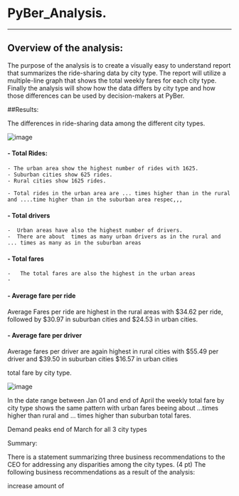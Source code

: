 # PyBer_Analysis.
___
## Overview of the analysis:

The purpose of the analysis is to create a visually easy to understand report that summarizes the ride-sharing data by city type. 
The report will utilize a multiple-line graph that shows the total weekly fares for each city type. 
Finally the analysis will show how the data differs by city type and how those differences can be used by decision-makers at PyBer.

##Results:

The differences in ride-sharing data among the different city types. 



![image](https://user-images.githubusercontent.com/91682586/141694416-9d3ff3de-9b46-4301-8e89-68c6695c0604.png)

#### - Total Rides:

    - The urban area show the highest number of rides with 1625.
    - Suburban cities show 625 rides.
    - Rural cities show 1625 rides.

    - Total rides in the urban area are ... times higher than in the rural and ....time higher than in the suburban area respec,,,

#### - Total drivers

    -  Urban areas have also the highest number of drivers.
    -  There are about  times as many urban drivers as in the rural and ... times as many as in the suburban areas

#### - Total fares

    -   The total fares are also the highest in the urban areas
    -   
#### - Average fare per ride 

Average Fares per ride are highest in the rural areas with $34.62 per ride, followed by $30.97 in suburban cities and
$24.53 in urban cities.

#### - Average fare per driver

Average fares per driver are again highest in rural cities with $55.49 per driver and
$39.50 in suburban cities
$16.57 in urban cities

total fare by city type. 

![image](https://user-images.githubusercontent.com/91682586/141694474-229b85a9-d45d-4725-903f-2dc2ca522210.png)

In the date range between  Jan 01  and end of April the weekly total fare by city type shows the same pattern with
urban fares beeing about ...times higher than rural and ... times higher than suburban total fares.

Demand peaks end of March for all 3 city types


Summary:

There is a statement summarizing three business recommendations to the CEO for addressing any disparities among the city types. (4 pt)
The following business recommendations as a result of the analysis:

increase amount  of 
